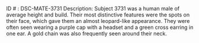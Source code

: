 ID # : DSC-MATE-3731
Description: Subject 3731 was a human male of average height and build. Their most distinctive features were the spots on their face, which gave them an almost leopard-like appearance. They were often seen wearing a purple cap with a headset and a green cross earring in one ear. A gold chain was also frequently seen around their neck.